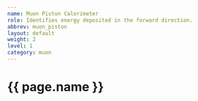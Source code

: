 ```yaml
---
name: Muon Piston Calorimeter
role: Identifies energy deposited in the forward direction.
abbrev: muon_piston
layout: default
weight: 2
level: 1
category: muon
---
```

# {{ page.name }}
